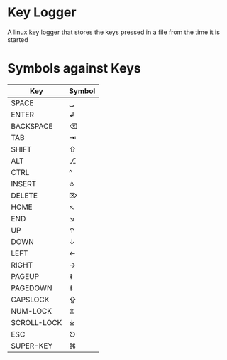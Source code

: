 # Key Logger

A linux key logger that stores the keys pressed in a file from the time it is started

# Symbols against Keys


|     Key     | Symbol |
| ----------- | ------ |
| SPACE       |    ␣   |
| ENTER       |    ↲   |
| BACKSPACE   |    ⌫   |
| TAB         |    ⇥   |
| SHIFT       |    ⇧   |
| ALT         |    ⎇   |
| CTRL        |    ^   |
| INSERT      |    ⎀   |
| DELETE      |    ⌦   |
| HOME        |    ↖   |
| END         |    ↘   |
| UP          |    ↑   |
| DOWN        |    ↓   |
| LEFT        |    ←   |
| RIGHT       |    →   |
| PAGEUP      |    ⇞   |
| PAGEDOWN    |    ⇟   |
| CAPSLOCK    |    ⇪   |
| NUM-LOCK    |    ⇭   |
| SCROLL-LOCK |    ⤓   |
| ESC         |    ⎋   |
| SUPER-KEY   |    ⌘   |

